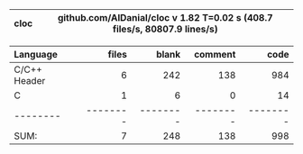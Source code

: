 cloc|github.com/AlDanial/cloc v 1.82  T=0.02 s (408.7 files/s, 80807.9 lines/s)
--- | ---

Language|files|blank|comment|code
:-------|-------:|-------:|-------:|-------:
C/C++ Header|6|242|138|984
C|1|6|0|14
--------|--------|--------|--------|--------
SUM:|7|248|138|998
